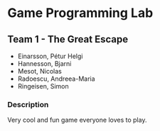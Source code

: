 # Game Programming Lab

## Team 1 - The Great Escape

 * Einarsson, Pétur Helgi
 * Hannesson, Bjarni
 * Mesot, Nicolas
 * Radoescu, Andreea-Maria
 * Ringeisen, Simon

### Description
Very cool and fun game everyone loves to play.